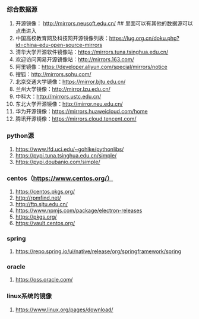 ### 综合数据源

1. 开源镜像：  http://mirrors.neusoft.edu.cn/   ## 里面可以有其他的数据源可以点击进入
2. 中国高校教育网及科技网开源镜像列表：https://lug.org.cn/doku.php?id=china-edu-open-source-mirrors
3. 清华大学开源软件镜像站：https://mirrors.tuna.tsinghua.edu.cn/
4. 欢迎访问网易开源镜像站：http://mirrors.163.com/
5. 阿里镜像：https://developer.aliyun.com/special/mirrors/notice
6. 搜狐：http://mirrors.sohu.com/
7. 北京交通大学镜像：https://mirror.bjtu.edu.cn/
8. 兰州大学镜像：http://mirror.lzu.edu.cn/
9. 中科大：http://mirrors.ustc.edu.cn/
10. 东北大学开源镜像：http://mirror.neu.edu.cn/
11. 华为开源镜像：https://mirrors.huaweicloud.com/home
12. 腾讯开源镜像：https://mirrors.cloud.tencent.com/


### python源

1. https://www.lfd.uci.edu/~gohlke/pythonlibs/
2. https://pypi.tuna.tsinghua.edu.cn/simple/    
3. https://pypi.doubanio.com/simple/


### centos（https://www.centos.org/）

1. https://centos.pkgs.org/
2. http://rpmfind.net/
3. http://ftp.sjtu.edu.cn/
4. https://www.npmjs.com/package/electron-releases
5. https://pkgs.org/
6. https://vault.centos.org/

### spring

1. https://repo.spring.io/ui/native/release/org/springframework/spring

### oracle

1. https://oss.oracle.com/


### linux系统的镜像
1. https://www.linux.org/pages/download/